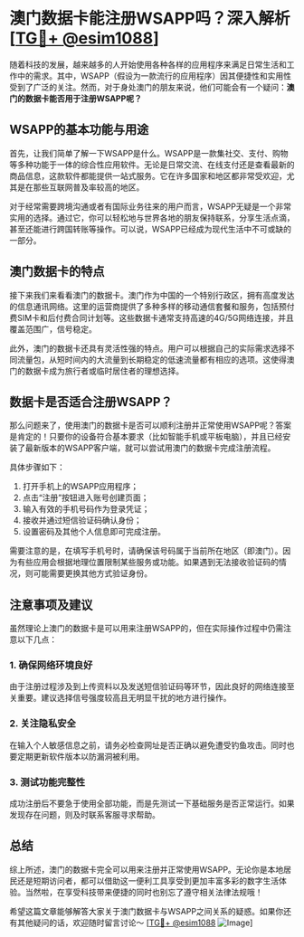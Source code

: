 # 澳门数据卡能注册WSAPP吗？深入解析[[TG💪+ @esim1088](https://t.me/s/esim1088)]

随着科技的发展，越来越多的人开始使用各种各样的应用程序来满足日常生活和工作中的需求。其中，WSAPP（假设为一款流行的应用程序）因其便捷性和实用性受到了广泛的关注。然而，对于身处澳门的朋友来说，他们可能会有一个疑问：**澳门的数据卡能否用于注册WSAPP呢？**

## WSAPP的基本功能与用途

首先，让我们简单了解一下WSAPP是什么。WSAPP是一款集社交、支付、购物等多种功能于一体的综合性应用软件。无论是日常交流、在线支付还是查看最新的商品信息，这款软件都能提供一站式服务。它在许多国家和地区都非常受欢迎，尤其是在那些互联网普及率较高的地区。

对于经常需要跨境沟通或者有国际业务往来的用户而言，WSAPP无疑是一个非常实用的选择。通过它，你可以轻松地与世界各地的朋友保持联系，分享生活点滴，甚至还能进行跨国转账等操作。可以说，WSAPP已经成为现代生活中不可或缺的一部分。

## 澳门数据卡的特点

接下来我们来看看澳门的数据卡。澳门作为中国的一个特别行政区，拥有高度发达的信息通讯网络。这里的运营商提供了多种多样的移动通信套餐和服务，包括预付费SIM卡和后付费合同计划等。这些数据卡通常支持高速的4G/5G网络连接，并且覆盖范围广，信号稳定。

此外，澳门的数据卡还具有灵活性强的特点。用户可以根据自己的实际需求选择不同流量包，从短时间内的大流量到长期稳定的低速流量都有相应的选项。这使得澳门的数据卡成为旅行者或临时居住者的理想选择。

## 数据卡是否适合注册WSAPP？

那么问题来了，使用澳门的数据卡是否可以顺利注册并正常使用WSAPP呢？答案是肯定的！只要你的设备符合基本要求（比如智能手机或平板电脑），并且已经安装了最新版本的WSAPP客户端，就可以尝试用澳门的数据卡完成注册流程。

具体步骤如下：
1. 打开手机上的WSAPP应用程序；
2. 点击“注册”按钮进入账号创建页面；
3. 输入有效的手机号码作为登录凭证；
4. 接收并通过短信验证码确认身份；
5. 设置密码及其他个人信息即可完成注册。

需要注意的是，在填写手机号时，请确保该号码属于当前所在地区（即澳门）。因为有些应用会根据地理位置限制某些服务或功能。如果遇到无法接收验证码的情况，则可能需要更换其他方式验证身份。

## 注意事项及建议

虽然理论上澳门的数据卡是可以用来注册WSAPP的，但在实际操作过程中仍需注意以下几点：

### 1. 确保网络环境良好
由于注册过程涉及到上传资料以及发送短信验证码等环节，因此良好的网络连接至关重要。建议选择信号强度较高且无明显干扰的地方进行操作。

### 2. 关注隐私安全
在输入个人敏感信息之前，请务必检查网址是否正确以避免遭受钓鱼攻击。同时也要定期更新软件版本以防漏洞被利用。

### 3. 测试功能完整性
成功注册后不要急于使用全部功能，而是先测试一下基础服务是否正常运行。如果发现存在问题，则及时联系客服寻求帮助。

## 总结

综上所述，澳门的数据卡完全可以用来注册并正常使用WSAPP。无论你是本地居民还是短期访问者，都可以借助这一便利工具享受到更加丰富多彩的数字生活体验。当然啦，在享受科技带来便捷的同时也别忘了遵守相关法律法规哦！

希望这篇文章能够解答大家关于澳门数据卡与WSAPP之间关系的疑惑。如果你还有其他疑问的话，欢迎随时留言讨论～ [[TG💪+ @esim1088](https://t.me/s/esim1088) ![Image](https://i.postimg.cc/4NQfJmqS/Snipaste-2025-05-13-00-14-12.png)]